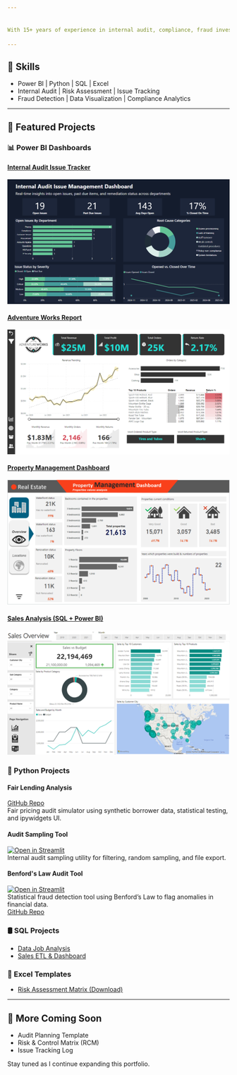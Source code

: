 ```yaml
---


With 15+ years of experience in internal audit, compliance, fraud investigations, and data analytics, I combine subject-matter expertise with tools like **Power BI**, **SQL**, and **Python** to turn data into insight and action.

---
```


## 🧰 Skills

- Power BI | Python | SQL | Excel
- Internal Audit | Risk Assessment | Issue Tracking
- Fraud Detection | Data Visualization | Compliance Analytics

---

## 📁 Featured Projects

### 📊 Power BI Dashboards

#### [Internal Audit Issue Tracker](https://app.powerbi.com/view?r=...)
![Internal Audit Screenshot](assets/img/internal_audit_issue_tracker.png)

#### [Adventure Works Report](https://app.powerbi.com/view?r=...)
![Adventure Works Screenshot](assets/img/AdventureWorks.png)

#### [Property Management Dashboard](https://app.powerbi.com/view?r=...)
![Property Management Screenshot](assets/img/property_management.png)

#### [Sales Analysis (SQL + Power BI)](https://github.com/colby-k/SQL_PowerBI_Project_Sales_Analysis)
![Sales Dashboard Screenshot](assets/img/Sales_Report.png)

### 🐍 Python Projects

#### Fair Lending Analysis
[GitHub Repo](https://github.com/colby-k/Python_Project_Fair_Lending_Analysis)  
Fair pricing audit simulator using synthetic borrower data, statistical testing, and ipywidgets UI.

#### Audit Sampling Tool
[![Open in Streamlit](https://static.streamlit.io/badges/streamlit_badge_black_white.svg)](https://audit-sampling-tool.streamlit.app/)  
Internal audit sampling utility for filtering, random sampling, and file export.

#### Benford's Law Audit Tool
[![Open in Streamlit](https://static.streamlit.io/badges/streamlit_badge_black_white.svg)](https://benfords-law-audit-tool.streamlit.app)  
Statistical fraud detection tool using Benford’s Law to flag anomalies in financial data.  
[GitHub Repo](https://github.com/colby-k/benfords-law-audit-tool)


### 🛢️ SQL Projects
- [Data Job Analysis](https://github.com/colby-k/SQL_Project_Data_Job_Analysis)
- [Sales ETL & Dashboard](https://github.com/colby-k/SQL_PowerBI_Project_Sales_Analysis)

### 📄 Excel Templates
- [Risk Assessment Matrix (Download)](assets/files/Risk_Assessment_Template.xlsx)

---

## 🧪 More Coming Soon

- Audit Planning Template  
- Risk & Control Matrix (RCM)  
- Issue Tracking Log  

Stay tuned as I continue expanding this portfolio.
